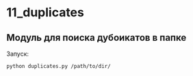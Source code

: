 # 11_duplicates

Модуль для поиска дубоикатов в папке
---------------------------------------------------------------------------

Запуск:

    python duplicates.py /path/to/dir/
